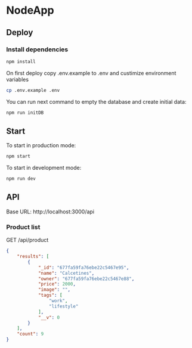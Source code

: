 # NodeApp

## Deploy

### Install dependencies

```sh
npm install
```

On first deploy copy .env.example to .env and custimize environment variables

```sh
cp .env.example .env
```

You can run next command to empty the database and create initial data:

```js
npm run initDB
```

## Start

To start in production mode:

```sh
npm start
```

To start in development mode:

```sh
npm run dev
```

## API

Base URL: http://localhost:3000/api

### Product list

GET /api/product

```json
{
    "results": [
        {
            "_id": "677fa59fa76ebe22c5467e95",
            "name": "Calcetines",
            "owner": "677fa59fa76ebe22c5467e88",
            "price": 2000,
            "image": "",
            "tags": [
                "work",
                "lifestyle"
            ],
            "__v": 0
        }
    ],
    "count": 9
}
```